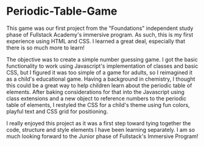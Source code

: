 # Periodic-Table-Game

This game was our first project from the "Foundations" independent study phase of Fullstack Academy's immersive program. As such, this is my first experience using HTML and CSS. I learned a great deal, especially that there is so much more to learn!

The objective was to create a simple number guessing game. I got the basic functionality to work using Javascript's implementation of classes and basic CSS, but I figured it was too simple of a game for adults, so I reimagined it as a child's educational game. Having a background in chemistry, I thought this could be a great way to help children learn about the periodic table of elements. After baking considerations for that into the Javascript using class extensions and a new object to reference numbers to the periodic table of elements, I restyled the CSS for a child's theme using fun colors, playful text and CSS grid for positioning.

I really enjoyed this project as it was a first step toward tying together the code, structure and style elements I have been learning separately. I am so much looking forward to the Junior phase of Fullstack's Immersive Program!

